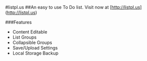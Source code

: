 #listpl.us
##An easy to use To Do list.
Visit now at [http://listpl.us] (http://listpl.us)

###Features
- Content Editable
- List Groups
- Collapsible Groups
- Save/Upload Settings
- Local Storage Backup
